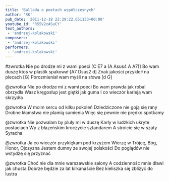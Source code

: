 ```yaml
---
title: 'Ballada o poetach współczesnych'
author: 'RK'
pub_date: '2011-12-18 22:29:22.651133+00:00'
youtube_id: 'R55V2cASuCY'
text_authors:
 - 'andrzej-kolakowski'
composers:
 - 'andrzej-kolakowski'
performers:
 - 'andrzej-kolakowski'
---
```


#zwrotka
Nie po drodze mi z wami poeci [C E7 a (A Asus4 A A7)]
Bo wam duszę ktoś w plastik spakował [A7 Dsus2 d]
Znak jakości przykleił na plecach	 [G]
Porozmieniał wam myśli na słowa [d G]

@zwrotka
Nie po drodze mi z wami poeci 
Bo wam prawda jak robal obrzydła
Wasz kręgosłup jest giętki jak guma
I co wieczór karleją wam skrzydła

@zwrotka
W moim sercu od kilku pokoleń
Dziedziczone nie goją się rany
Drobne kłamstwa nie plamią sumienia
Więc się pewnie nie prędko spotkamy

@zwrotka
Nie pozwalam by pluły mi w duszę
Karły w ludzkich ukryte postaciach
Wy z błazeńskim kroczycie sztandarem
A stroicie się w szaty Syracha

@zwrotka
Ja co wieczór przyklękam pod krzyżem
Wierzę w Trójcę, Bóg, Honor, Ojczyzna
Jestem dumny ze swojej polskości
Do poglądów nie wstydzę się przyznać

@zwrotka
Choć nie dla mnie warszawskie salony
A codzienność mnie dławi jak chusta
Dobrze będzie za lat kilkanaście
Bez kieliszka się zbliżyć do lustra